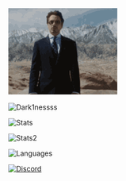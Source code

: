 <IMG SRC="img/welcome.gif">
<p> <img src="https://komarev.com/ghpvc/?username=Dark1nessss&label=Profile%20views&color=0e75b6&style=flat" alt="Dark1nessss" /> </p>
<p> <img alt="Stats" src="https://my-readme-five.vercel.app/api?username=Dark1nessss&count_private=true&show_icons=true&show_icons=true&theme=dracula" /> </p>
<p> <img alt="Stats2" src="https://github-readme-streak-stats.herokuapp.com/?user=Dark1nessss&theme=dracula" /> </p>
<p> <img alt="Languages" src="https://my-readme-five.vercel.app/api/top-langs/?username=Dark1nessss&layout=compact&langs_count=10&show_icons=true&theme=dracula" /> </p>
<a href="https://discord.com/users/241974539267997697"><img src="https://lanyard.cnrad.dev/api/241974539267997697?borderRadius=20px&bg=00000000" alt="Discord" /></a>
